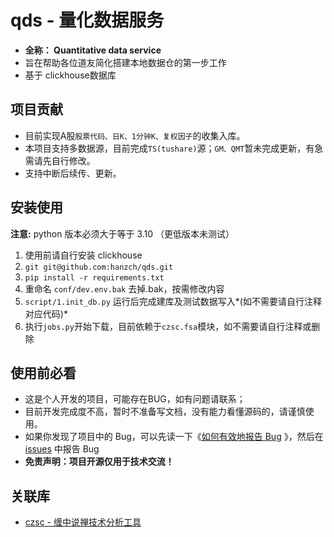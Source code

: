 # qds - 量化数据服务

* **全称： Quantitative data service**
* 旨在帮助各位道友简化搭建本地数据仓的第一步工作
* 基于 clickhouse数据库

## 项目贡献

* 目前实现A股`股票代码、日K、1分钟K、复权因子`的收集入库。
* 本项目支持多数据源，目前完成`TS(tushare)`源；`GM、QMT`暂未完成更新，有急需请先自行修改。
* 支持中断后续传、更新。

## 安装使用

**注意:** python 版本必须大于等于 3.10 （更低版本未测试）

1. 使用前请自行安装 clickhouse
2. `git git@github.com:hanzch/qds.git`
3. `pip install -r requirements.txt`
4. 重命名 `conf/dev.env.bak` 去掉.bak，按需修改内容
5. `script/1.init_db.py` 运行后完成建库及测试数据写入*(如不需要请自行注释对应代码)*
6. 执行`jobs.py`开始下载，目前依赖于`czsc.fsa`模块，如不需要请自行注释或删除

## 使用前必看

* 这是个人开发的项目，可能存在BUG，如有问题请联系；
* 目前开发完成度不高，暂时不准备写文档，没有能力看懂源码的，请谨慎使用。
* 如果你发现了项目中的 Bug，可以先读一下《[如何有效地报告 Bug](https://www.chiark.greenend.org.uk/~sgtatham/bugs-cn.html)
  》，然后在 [issues](https://github.com/hanzch/qds/issues) 中报告 Bug
* **免责声明：项目开源仅用于技术交流！**

## 关联库

* [czsc - 缠中说禅技术分析工具](https://github.com/waditu/czsc/)
